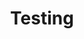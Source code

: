 ---
title: Testing
description: Topics testing and TDD
image:

# Badge style
style:
    background: "#4780C6"
    color: "#000000"
---